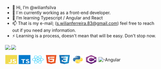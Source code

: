- 👋 Hi, I’m @wilianfsilva
- 👀 I´m currently working as a front-end developer.
- 🌱 I’m learning Typescript / Angular and React
- 📫 That is my e-mail; (s.wilianferreira.83@gmail.com) feel free to reach out if you need any information.
- ⚡ Learning is a process, doesn't mean that will be easy. Don't stop now.


<a href="https://github.com/wilianfsilva/github-readme-stats">
  <img height=200 align="center" src="https://github-readme-stats.vercel.app/api?username=wilianfsilva" />
</a>
<a href="https://github.com/wilianfsilva/convoychat">
  <img height=200 align="center" src="https://github-readme-stats.vercel.app/api/top-langs?username=wilianfsilva&layout=compact&langs_count=8&card_width=320" />
</a>

<div style="display: inline_block"><br>
  <img align="center" alt="-Js" height="30" width="40" src="https://raw.githubusercontent.com/devicons/devicon/master/icons/javascript/javascript-plain.svg">
  <img align="center" alt="-Ts" height="30" width="40" src="https://raw.githubusercontent.com/devicons/devicon/master/icons/typescript/typescript-plain.svg">
  <img align="center" alt="-React" height="30" width="40" src="https://raw.githubusercontent.com/devicons/devicon/master/icons/react/react-original.svg">
  <img align="center" alt="-HTML" height="30" width="40" src="https://raw.githubusercontent.com/devicons/devicon/master/icons/html5/html5-original.svg">
  <img align="center" alt="-CSS" height="30" width="40" src="https://raw.githubusercontent.com/devicons/devicon/master/icons/css3/css3-original.svg">
  <img align="center" alt="-Python" height="30" width="40" src="https://raw.githubusercontent.com/devicons/devicon/master/icons/python/python-original.svg">
  <img align="center" alt="-Csharp" height="30" width="40" src="https://raw.githubusercontent.com/devicons/devicon/master/icons/csharp/csharp-original.svg">
  <img align="center" alt="-Angular" height="30" width="40"src="https://cdn.jsdelivr.net/gh/devicons/devicon/icons/angularjs/angularjs-original.svg" />
          
</div>

<!---
wilianfsilva/wilianfsilva is a ✨ special ✨ repository because its `README.md` (this file) appears on your GitHub profile.
You can click the Preview link to take a look at your changes.
--->
